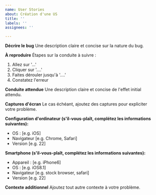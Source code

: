 ```yaml
---
name: User Stories
about: Création d'une US
title: ''
labels: ''
assignees: ''

---
```


**Décrire le bug**
Une description claire et concise sur la nature du bug. 

**À reproduire**
Étapes sur la conduite à suivre : 
1. Allez sur '...'
2. Cliquer sur '....'
3. Faites dérouler jusqu'à '....'
4. Constatez l'erreur 

**Conduite attendue**
Une description claire et concise de l'effet initial attendu. 

**Captures d'écran**
Le cas échéant, ajoutez des captures pour expliciter votre problème.

**Configuration d'ordinateur (s'il-vous-plaît, complétez les informations suivantes):**
 - OS : [e.g. iOS]
 - Navigateur [e.g. Chrome, Safari]
 - Version [e.g. 22]

**Smartphone (s'il-vous-plaît, complétez les informations suivantes):**
 - Appareil : [e.g. iPhone6]
 - OS : [e.g. iOS8.1]
 - Navigateur [e.g. stock browser, safari]
 - Version [e.g. 22]

**Contexte additionnel**
Ajoutez tout autre contexte à votre problème.
